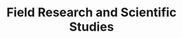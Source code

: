 ---
layout: repo
title: "Field Research and Scientific Studies"
id: 20057
permalink: repos/20057/
---